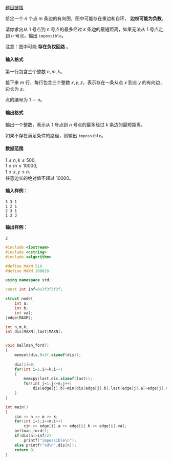 [题目链接](https://www.acwing.com/problem/content/855/)



给定一个 $n$ 个点 $m$ 条边的有向图，图中可能存在重边和自环， **边权可能为负数**。

请你求出从 $1$ 号点到 $n$ 号点的最多经过 $k$ 条边的最短距离，如果无法从 $1$ 号点走到 $n$ 号点，输出 `impossible`。

注意：图中可能 **存在负权回路** 。

#### 输入格式

第一行包含三个整数 $n,m,k$。

接下来 $m$ 行，每行包含三个整数 $x,y,z$，表示存在一条从点 $x$ 到点 $y$ 的有向边，边长为 $z$。

点的编号为 $1 \sim n$。

#### 输出格式

输出一个整数，表示从 $1$ 号点到 $n$ 号点的最多经过 $k$ 条边的最短距离。

如果不存在满足条件的路径，则输出 `impossible`。

#### 数据范围

$1 \le n,k \le 500$,  
$1 \le m \le 10000$,  
$1 \le x,y \le n$，  
任意边长的绝对值不超过 $10000$。

#### 输入样例：

    3 3 1
    1 2 1
    2 3 1
    1 3 3
    

#### 输出样例：

    3

```cpp
#include <iostream>
#include <cstring>
#include <algorithm>

#define MAXN 510
#define MAXM 100010

using namespace std;

const int inf=0x3f3f3f3f;

struct node{
    int a;
    int b;
    int val;
}edge[MAXM];

int n,m,k;
int dis[MAXN],last[MAXN];


void bellman_ford()
{
    memset(dis,0x3f,sizeof(dis));
    
    dis[1]=0;
    for(int i=1;i<=k;i++)
    {
        memcpy(last,dis,sizeof(last));
        for(int j=1;j<=m;j++)
            dis[edge[j].b]=min(dis[edge[j].b],last[edge[j].a]+edge[j].val);
    }
}

int main()
{
    cin >> n >> m >> k;
    for(int i=1;i<=m;i++)
        cin >> edge[i].a >> edge[i].b >> edge[i].val;
    bellman_ford();
    if(dis[n]>inf/2)
        printf("impossible\n");
    else printf("%d\n",dis[n]);
    return 0;
}

```